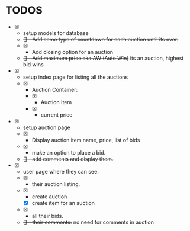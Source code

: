 # TODOS

- [x] - setup models for database
  - ~~[] - Add some type of countdown for each auction until its over.~~
  - [x] - Add closing option for an auction
  - ~~[] - Add maximum price aka AW (Auto Win)~~ its an auction, highest bid wins

- [x] - setup index page for listing all the auctions
  - [x] - Auction Container:
    - [x] - Auction Item
    - [x] - current price

- [x] - setup auction page
  - [x] - Display auction item name, price, list of bids
  - [x] - make an option to place a bid.
  - ~~[] - add comments and display them.~~

- [x] - user page where they can see:
  - [x] - their auction listing.
  - [x] - create auction
    - [x] create item for an auction
  - [x] - all their bids.
  - ~~[] - their comments.~~ no need for comments in auction

